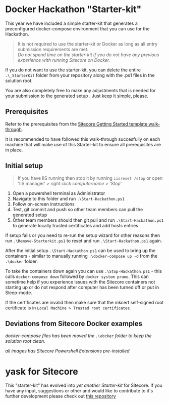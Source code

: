 # Docker Hackathon "Starter-kit"
This year we have included a simple starter-kit that generates a preconfigured docker-compose environment that you can use for the Hackathon.

> It is not required to use the starter-kit or Docker as long as all entry submission requirements are met.  
> _Do not spend time on the starter-kit if you do not have any previous experience with running Sitecore on Docker._  

If you do not want to use the starter-kit, you can delete the entire `.\_StarterKit` folder from your repository along with the .ps1 files in the solution root.  

You are also completely free to make any adjustments that is needed for your submission to the generated setup . Just keep it simple, please.

## Prerequisites 
Refer to the prerequisites from the [Sitecore Getting Started template walk-through](https://doc.sitecore.com/developers/100/developer-tools/en/walkthrough--using-the-getting-started-template.html). 

It is recommended to have followed this walk-through succesfully on each machine that will make use of this Starter-kit to ensure all prerequisites are in place.



## Initial setup
> If you have IIS running then stop it by running `iisreset /stop` or open 'IIS manager' > _right click computername_ > 'Stop'

1. Open a powershell terminal as Administrator
2. Navigate to this folder and run `.\Start-Hackathon.ps1`
3. Follow on-screen instructions
4. Test, git commit and push so other team members can pull the generated setup
5. Other team members should then git pull and run `.\Start-Hackathon.ps1` to generate locally trusted certificates and add hosts entries

If setup fails or you need to re-run the setup wizard for other reasons then run `.\Remove-Starterkit.ps1` to reset and run `.\Start-Hackathon.ps1` again.

After the initial setup `.\Start-Hackathon.ps1` can be used to bring up the containers - similar to manually running `.\docker-compose up -d` from the `.\docker` folder.

To take the containers down again you can use `.\Stop-Hackathon.ps1` - this calls `docker-compose down` followed by `docker system prune`. This can sometime help if you experience issues with the Sitecore containers not starting up or do not respond after computer has been turned off or put in Sleep-mode.

If the certificates are invalid then make sure that the mkcert self-signed root certificate is in `Local Machine > Trusted root certificates.`

## Deviations from Sitecore Docker examples

_docker-compose files has been moved the `.\docker` folder to keep the solution root clean._

_all images has Sitecore Powershell Extensions pre-installed_  

# yask for Sitecore
This "starter-kit" has evolved into _yet another Starter-kit_ for Sitecore. If you have any input, suggestions or other and would like to contribute to it's further development please check out [this repository](https://github.com/LaubPlusCo/sitecore-docker-starterkit)